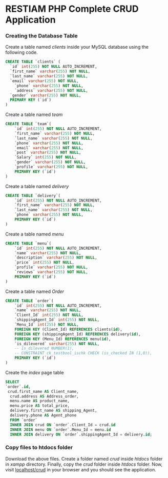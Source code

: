 # RESTIAM PHP Complete CRUD Application

### ****Creating the Database Table****

Create a table named *clients* inside your MySQL database using the following code.

```sql
CREATE TABLE `clients` (
  `id` int(255) NOT NULL AUTO_INCREMENT,
  `first_name` varchar(255) NOT NULL,
  `last_name` varchar(255) NOT NULL,
  `email` varchar(255) NOT NULL,
    `phone` varchar(255) NOT NULL,
    `address` varchar(255) NOT NULL,
  `gender` varchar(255) NOT NULL,
  PRIMARY KEY (`id`)
)
```

Create a table named *team* 

```sql 
CREATE TABLE `team`(
    `id` int(255) NOT NULL AUTO_INCREMENT,
    `first_name` varchar(255) NOT NULL,
    `last_name` varchar(255) NOT NULL,
    `phone` varchar(255) NOT NULL,
    `email` varchar(255) NOT NULL,
    `post` varchar(255) NOT NULL,
    `Salary` int(255) NOT NULL,
    `gender` varchar(255) NOT NULL,
    `profile` varchar(255) NOT NULL,
    PRIMARY KEY (`id`)
)
```

Create a table named *delivery* 

```sql 
CREATE TABLE `delivery`(
    `id` int(255) NOT NULL AUTO_INCREMENT,
    `first_name` varchar(255) NOT NULL,
    `last_name` varchar(255) NOT NULL,
    `phone` varchar(255) NOT NULL,
    PRIMARY KEY (`id`)
)
```

Create a table named *menu* 

```sql 
CREATE TABLE `menu`(
    `id` int(255) NOT NULL AUTO_INCREMENT,
    `name` varchar(255) NOT NULL,
    `description` varchar(255) NOT NULL,
    `price` int(255) NOT NULL,
    `profile` varchar(255) NOT NULL,
    `reviews` varchar(255) NOT NULL,
    PRIMARY KEY (`id`)
)
```

Create a table named *Order* 

```sql 
CREATE TABLE `order`(
    `id` int(255) NOT NULL AUTO_INCREMENT,
    `name` varchar(255) NOT NULL,
    `Client_Id` int(255) NOT NULL,
    `shippingAgent_Id` int(255) NOT NULL, 
    `Menu_Id` int(255) NOT NULL,
    FOREIGN KEY (Client_Id) REFERENCES clients(id),
    FOREIGN KEY (shippingAgent_Id) REFERENCES delivery(id),
    FOREIGN KEY (Menu_Id) REFERENCES menu(id),
    `is_dilevered` varchar(255) NOT NULL,
    -- is_dilevered NUMBER(1),
    -- CONSTRAINT ck_testbool_ischk CHECK (is_checked IN (1,0)),
    PRIMARY KEY (`id`)
)
```

Create the *index* page table


```sql 
SELECT 
`order`.id,
 crud.first_name AS Client_name,
  crud.address AS Address_order,
  menu.name AS product_name, 
  menu.price AS total_price, 
  delivery.first_name AS shipping_Agent, 
  delivery.phone AS Agent_phone
  FROM `order` 
  INNER JOIN crud ON `order`.Client_Id = crud.id
  INNER JOIN menu ON `order`.Menu_Id = menu.id
  INNER JOIN delivery ON `order`.shippingAgent_Id = delivery.id;
 ```

















### ****Copy files to htdocs folder****

Download the above files. Create a folder named *crud* inside *htdocs* folder in *xampp* directory. Finally, copy the *crud* folder inside *htdocs* folder. Now, visit [localhost/crud](http://localhost/crud) in your browser and you should see the application.
